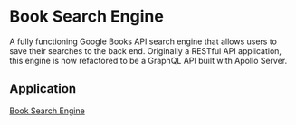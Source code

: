 # Book Search Engine

A fully functioning Google Books API search engine that allows users to save their searches to the back end. Originally a RESTful API application, this engine is now refactored to be a GraphQL API built with Apollo Server.

## Application 

[Book Search Engine](https://link/)

